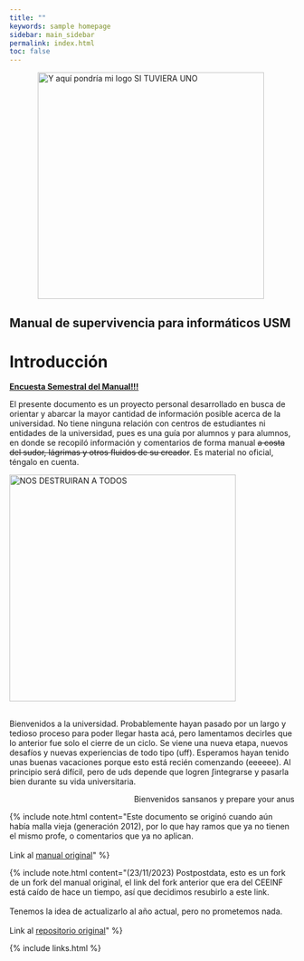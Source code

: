 ```yaml
---
title: ""
keywords: sample homepage
sidebar: main_sidebar
permalink: index.html
toc: false
---
```


 <div class="text-center">
    <img src="images/manual_logo.png" alt="Y aquí pondría mi logo SI TUVIERA UNO" width="400px" height="auto" style="margin-left:10%;">
    <h2>Manual de supervivencia para informáticos USM</h2>
</div>

# Introducción

**[Encuesta Semestral del Manual!!!](https://forms.gle/t8hMZonTgnhRfHbs7)**

El presente documento es un proyecto personal desarrollado en busca de orientar y abarcar la mayor cantidad de información posible acerca de la universidad. No tiene ninguna relación con centros de estudiantes ni entidades de la universidad, pues es una guía por alumnos y para alumnos, en donde se recopiló información y comentarios de forma manual <strike>a costa del sudor, lágrimas y otros fluidos de su creador</strike>. Es material no oficial, téngalo en cuenta.

<div class="text-center mb-3">
    <img src="images/index/vault.png" alt="NOS DESTRUIRAN A TODOS" width="400px" height="auto">
</div><br>

Bienvenidos a la universidad. Probablemente hayan pasado por un largo y tedioso proceso para poder llegar hasta acá, pero lamentamos decirles que lo anterior fue solo el cierre de un ciclo. Se viene una nueva etapa, nuevos desafíos y nuevas experiencias de todo tipo (uff).
Esperamos hayan tenido unas buenas vacaciones porque esto está recién comenzando (eeeeee). Al principio será difícil, pero de uds depende que logren ∫integrarse y pasarla bien durante su vida universitaria.

<div style="text-align: right;">
	Bienvenidos sansanos y prepare your anus
</div>

{% include note.html content="Este documento se originó cuando aún había malla vieja (generación 2012), por lo que hay ramos que ya no tienen el mismo profe, o comentarios que ya no aplican.<br/><br/>
Link al [manual original][1]" %}

{% include note.html content="(23/11/2023) Postpostdata, esto es un fork de un fork del manual original, el link del fork anterior que era del CEEINF está caído de hace un tiempo, así que decidimos resubirlo a este link. <br/><br/>
Tenemos la idea de actualizarlo al año actual, pero no prometemos nada.<br/><br/>
Link al [repositorio original][2]" %}

[1]: https://docs.google.com/document/d/1ZORkRBDfVD3lYEzETasc74sJj7cdgy6oqHFKpqUJSgc/edit
[2]: https://github.com/CEEINF-UTFSM/utfsm-survival-guide

{% include links.html %}

